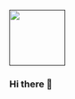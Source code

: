 <a href="" target="blank"><img align="center" src="https://res.cloudinary.com/dkiurfsjm/image/upload/v1626784862/manisuec_vxuneb.gif" height="100" /></a>

### Hi there 👋

<!--
**manisuec/manisuec** is a ✨ _special_ ✨ repository because its `README.md` (this file) appears on your GitHub profile.

Here are some ideas to get you started:

- 🔭 I’m currently working on ...
- 🌱 I’m currently learning ...
- 👯 I’m looking to collaborate on ...
- 🤔 I’m looking for help with ...
- 💬 Ask me about ...
- 📫 How to reach me: ...
- 😄 Pronouns: ...
- ⚡ Fun fact: ...
-->
